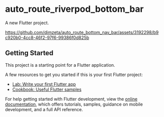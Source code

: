 # auto_route_riverpod_bottom_bar

A new Flutter project.

https://github.com/dimzeta/auto_route_bottom_nav_bar/assets/3192298/b9c920b0-4cc8-46f2-97f6-99386f0d825b

## Getting Started

This project is a starting point for a Flutter application.

A few resources to get you started if this is your first Flutter project:

- [Lab: Write your first Flutter app](https://docs.flutter.dev/get-started/codelab)
- [Cookbook: Useful Flutter samples](https://docs.flutter.dev/cookbook)

For help getting started with Flutter development, view the
[online documentation](https://docs.flutter.dev/), which offers tutorials,
samples, guidance on mobile development, and a full API reference.
